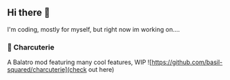 ## Hi there 👋
I'm coding, mostly for myself, but right now im working on....

### 🧀 Charcuterie
A Balatro mod featuring many cool features, WIP
![https://github.com/basil-squared/charcuterie](check out here)

<!--
**basil-squared/basil-squared** is a ✨ _special_ ✨ repository because its `README.md` (this file) appears on your GitHub profile.

Here are some ideas to get you started:

- 🔭 I’m currently working on ...
- 🌱 I’m currently learning ...
- 👯 I’m looking to collaborate on ...
- 🤔 I’m looking for help with ...
- 💬 Ask me about ...
- 📫 How to reach me: ...
- 😄 Pronouns: ...
- ⚡ Fun fact: ...
-->
